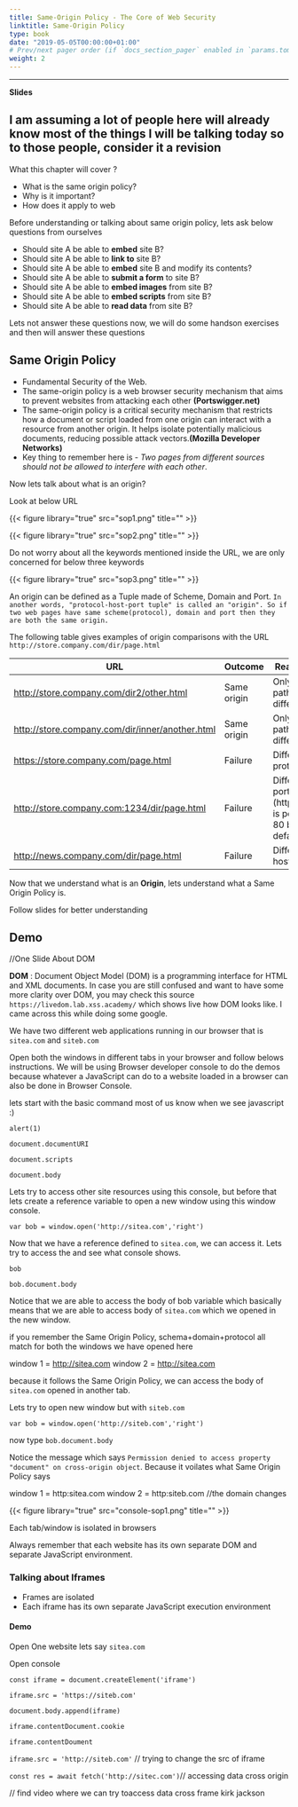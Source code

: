 ```yaml
---
title: Same-Origin Policy - The Core of Web Security
linktitle: Same-Origin Policy
type: book
date: "2019-05-05T00:00:00+01:00"
# Prev/next pager order (if `docs_section_pager` enabled in `params.toml`)
weight: 2
---
```



---------------
**Slides**
  
I am assuming a lot of people here will already know most of the things I will be talking today so to those people, consider it a revision 
------------------


What this chapter will cover ?

* What is the same origin policy?
* Why is it important?
* How does it apply to web

Before understanding or talking about same origin policy, lets ask below questions from ourselves

- Should site A be able to **embed** site B?
- Should site A be able to **link to** site B?
- Should site A be able to **embed** site B and modify its contents?
- Should site A be able to **submit a form** to site B?
- Should site A be able to **embed images** from site B?
- Should site A be able to **embed scripts** from site B?
- Should site A be able to **read data** from site B?

Lets not answer these questions now, we will do some handson exercises and then will answer these questions

## Same Origin Policy
* Fundamental Security of the Web.
* The same-origin policy is a web browser security mechanism that aims to prevent websites from attacking each other **(Portswigger.net)**
* The same-origin policy is a critical security mechanism that restricts how a document or script loaded from one origin can interact with a resource from another origin. It helps isolate potentially malicious documents, reducing possible attack vectors.**(Mozilla Developer Networks)**
* Key thing to remember here is - *Two pages from different sources should not be allowed to interfere with each other*.

Now lets talk about what is an origin?

Look at below URL

{{< figure library="true" src="sop1.png" title="" >}}

{{< figure library="true" src="sop2.png" title="" >}}

Do not worry about all the keywords mentioned inside the URL, we are only concerned for below three keywords

{{< figure library="true" src="sop3.png" title="" >}}

An origin can be defined as a Tuple made of Scheme, Domain and Port. `In another words, "protocol-host-port tuple" is called an "origin". So if two web pages have same scheme(protocol), domain and port then they are both the same origin.`

The following table gives examples of origin comparisons with the URL `http://store.company.com/dir/page.html`

| URL                                             | Outcome     | Reason                                         |
|-------------------------------------------------|-------------|------------------------------------------------|
| http://store.company.com/dir2/other.html        | Same origin | Only the path differs                          |
| http://store.company.com/dir/inner/another.html | Same origin | Only the path differs                          |
| https://store.company.com/page.html             | Failure     | Different protocol                             |
| http://store.company.com:1234/dir/page.html     | Failure     | Different port (http:// is port 80 by default) |
| http://news.company.com/dir/page.html           | Failure     | Different host                                 |

Now that we understand what is an **Origin**, lets understand what a Same Origin Policy is.

Follow slides for better understanding


## Demo

//One Slide About DOM

**DOM** : Document Object Model (DOM)  is a programming interface for HTML and XML documents. In case you are still confused and want to have some more clarity over DOM, you may check this source `https://livedom.lab.xss.academy/` which shows live how DOM looks like. I came across this while doing some google. 


We have two different web applications running in our browser that is `sitea.com` and `siteb.com`

Open both the windows in different tabs in your browser and follow belows instructions. We will be using Browser developer console to do the demos because whatever a JavaScript can do to a website loaded in a browser can also be done in Browser Console.


lets start with the basic command most of us know when we see javascript :)

`alert(1)`

`document.documentURI`

`document.scripts`

`document.body` 

Lets try to access other site resources using this console, but before that lets create a reference variable to open a new window using this window console.

`var bob = window.open('http://sitea.com','right')`

Now that we have a reference defined to `sitea.com`, we can access it. Lets try to access the and see what console shows.

`bob`

`bob.document.body`

Notice that we are able to access the body of bob variable which basically means that we are able to access body of `sitea.com` which we opened in the new window.

if you remember the Same Origin Policy, schema+domain+protocol all match for both the windows we have opened here

window 1 = http://sitea.com
window 2 = http://sitea.com

because it follows the Same Origin Policy, we can access the body of `sitea.com` opened in another tab.

Lets try to open new window but with `siteb.com`

`var bob = window.open('http://siteb.com','right')`

now type `bob.document.body`

Notice the message which says `Permission denied to access property "document" on cross-origin object`. Because it voilates what Same Origin Policy says

window 1 = http:sitea.com
window 2 = http:siteb.com //the domain changes

{{< figure library="true" src="console-sop1.png" title="" >}}

Each tab/window is isolated in browsers

Always remember that each website has its own separate DOM and separate JavaScript environment. 


### Talking about Iframes

* Frames are isolated
* Each iframe has its own separate JavaScript execution environment

#### Demo
Open One website lets say `sitea.com`

Open console

`const iframe = document.createElement('iframe')`

`iframe.src = 'https://siteb.com'`

`document.body.append(iframe)`

`iframe.contentDocument.cookie`

`iframe.contentDoument`
  
`iframe.src = 'http://siteb.com'` //  trying to change the src of iframe

`const res = await fetch('http://sitec.com')`// accessing data cross origin

// find video where we can try toaccess data cross frame kirk jackson

